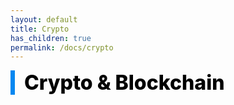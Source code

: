 ```yaml
---
layout: default
title: Crypto
has_children: true
permalink: /docs/crypto
---
```


<div style="font-size:32px; font-weight: 800; border-left: 7px solid #0687f0; padding-left:15px !important; color:#000000">Crypto & Blockchain</div>